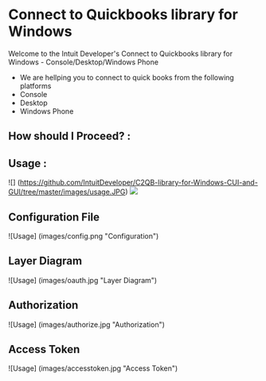 Connect to Quickbooks library for Windows
============================================

<p>Welcome to the Intuit Developer's Connect to Quickbooks library for Windows - Console/Desktop/Windows Phone</p>

<ul>
<li>We are hellping you to connect to quick books from the following platforms</li>
<li>Console</li>
<li>Desktop</li>
<li>Windows Phone</li>
</ul>

## How should I Proceed? :

## Usage :  

![] (https://github.com/IntuitDeveloper/C2QB-library-for-Windows-CUI-and-GUI/tree/master/images/usage.JPG)
![](images/readme/usage.png)


## Configuration File

![Usage] (images/config.png "Configuration")

## Layer Diagram

![Usage] (images/oauth.jpg "Layer Diagram")

## Authorization

![Usage] (images/authorize.jpg "Authorization")

## Access Token

![Usage] (images/accesstoken.jpg "Access Token")

